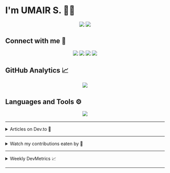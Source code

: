 # I'm UMAIR S. 🧑‍💻

<section align="center">
 <a href="https://github.com/umairshabbir-83"
  ><img
   src="https://komarev.com/ghpvc/?style=for-the-badge&username=umairshabbir-83"
 /></a>
 <a href="https://github.com/umairshabbir-83"
  ><img
   src="https://wakatime.com/badge/user/921dd2f5-b40c-4c20-a684-53d03b4afbc7.svg?style=for-the-badge"
 /></a>
</section>

## Connect with me 🔗

<section align="center">
 <a href="https://facebook.com/umairshabbir.83"
  ><img
   src="https://img.shields.io/badge/-Facebook-1877F2?logo=Facebook&logoColor=FFFFFF&style=for-the-badge"
 /></a>
 <a href="https://instagram.com/umairshabbir.83"
  ><img
   src="https://img.shields.io/badge/-Instagram-E4405F?logo=Instagram&logoColor=FFFFFF&style=for-the-badge"
 /></a>
 <a href="https://linkedin.com/in/umairshabbir-83"
  ><img
   src="https://img.shields.io/badge/-LinkedIn-0A66C2?logo=LinkedIn&logoColor=FFFFFF&style=for-the-badge"
 /></a>
 <a href="https://twitter.com/umairshabbir_83"
  ><img
   src="https://img.shields.io/badge/-X-000000?logo=X&logoColor=FFFFFF&style=for-the-badge"
 /></a>
</section>

## GitHub Analytics 📈

<section align="center">
 <a href="https://github.com/umairshabbir-83"
  ><img
   src="https://github-readme-streak-stats.herokuapp.com/?theme=dark&user=umairshabbir-83"
 /></a>
</section>

## Languages and Tools ⚙

<section align="center">
 <a href="https://github.com/umairshabbir-83"
  ><img
   src="https://github-readme-stats-eight-theta.vercel.app/api/top-langs/?layout=compact&theme=dark&username=umairshabbir-83"
 /></a>
</section>

---

<details>
 <summary>Articles on Dev.to 📄</summary>

- [15+ Free Websites and Tools That Seems Illegal to Know!](https://dev.to/umairshabbir_83/15-free-websites-and-tools-that-seems-illegal-to-know-3kpp)
- [k-nearest neighbors algorithm (k-NN)](https://dev.to/umairshabbir_83/k-nearest-neighbors-algorithm-k-nn-46ml)
- [2021: Year in Review](https://dev.to/umairshabbir_83/2021-year-in-review-435p)

</details>

---

<details>
 <summary>Watch my contributions eaten by 🐍</summary>
 <section align="center">
  <a href="https://github.com/umairshabbir-83"
   ><img
    src="https://github.com/umairshabbir-83/umairshabbir-83/blob/GIF/github-contribution-grid-snake-dark.svg"
  /></a>
 </section>
</details>

---

<details>
 <summary>Weekly DevMetrics 📈</summary>
<!--START_SECTION:waka-->

```txt
From: 08 June 2025 - To: 15 June 2025

Total Time: 17 hrs 13 mins

JavaScript   12 hrs 36 mins  ⣿⣿⣿⣿⣿⣿⣿⣿⣿⣿⣿⣿⣿⣿⣿⣿⣿⣿⣤⣀⣀⣀⣀⣀⣀   73.13 %
TypeScript   3 hrs 38 mins   ⣿⣿⣿⣿⣿⣤⣀⣀⣀⣀⣀⣀⣀⣀⣀⣀⣀⣀⣀⣀⣀⣀⣀⣀⣀   21.10 %
Bash         23 mins         ⣦⣀⣀⣀⣀⣀⣀⣀⣀⣀⣀⣀⣀⣀⣀⣀⣀⣀⣀⣀⣀⣀⣀⣀⣀   02.29 %
JSON         22 mins         ⣦⣀⣀⣀⣀⣀⣀⣀⣀⣀⣀⣀⣀⣀⣀⣀⣀⣀⣀⣀⣀⣀⣀⣀⣀   02.18 %
Git          9 mins          ⣄⣀⣀⣀⣀⣀⣀⣀⣀⣀⣀⣀⣀⣀⣀⣀⣀⣀⣀⣀⣀⣀⣀⣀⣀   00.95 %
```

<!--END_SECTION:waka-->
</details>

---
